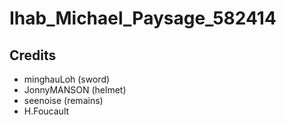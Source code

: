 # Ihab_Michael_Paysage_582414
## Credits
- minghauLoh (sword)
- JonnyMANSON (helmet)
- seenoise (remains)
- H.Foucault
